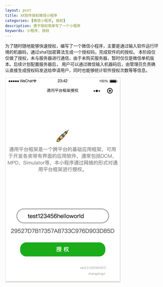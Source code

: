 ```yaml
---
layout: post
title: XX软件授权微信小程序
categories: [微信小程序, 授权]
description: 便于授权简单写了一个小程序
keywords: 小程序, 授权
---
```


为了随时随地能够快速授权，编写了一个微信小程序，主要是通过输入软件运行环境的机器码，通过sha1加密算法生成一个授权码，完成软件的的授权。
本阶段仅仅做了授权，未与服务器进行通信，由于未购买服务器，暂时仅仅是微信单机版本。后续计划配置服务器后，
用户可以通过微信输入机器码后，由管理员负责确认直接生成授权码发送给申请用户，同时也能够统计软件授权次数等等信息。

![授权小程序](/images/posts/00_mini_program.png)
